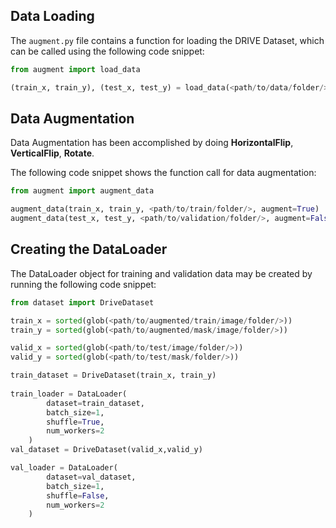 ## Data Loading
The ```augment.py``` file contains a function for loading the DRIVE Dataset, which can be called using the following code snippet:
```python
from augment import load_data

(train_x, train_y), (test_x, test_y) = load_data(<path/to/data/folder/>)
```

## Data Augmentation
Data Augmentation has been accomplished by doing **HorizontalFlip**, **VerticalFlip**, **Rotate**. 

The following code snippet shows the function call for data augmentation:
```python
from augment import augment_data

augment_data(train_x, train_y, <path/to/train/folder/>, augment=True)
augment_data(test_x, test_y, <path/to/validation/folder/>, augment=False)
```

## Creating the DataLoader 
The DataLoader object for training and validation data may be created by running the following code snippet:
```python
from dataset import DriveDataset

train_x = sorted(glob(<path/to/augmented/train/image/folder/>))
train_y = sorted(glob(<path/to/augmented/mask/image/folder/>))

valid_x = sorted(glob(<path/to/test/image/folder/>))
valid_y = sorted(glob(<path/to/test/mask/folder/>))

train_dataset = DriveDataset(train_x, train_y)
 
train_loader = DataLoader(
        dataset=train_dataset,
        batch_size=1,
        shuffle=True,
        num_workers=2
    )
val_dataset = DriveDataset(valid_x,valid_y)

val_loader = DataLoader(
        dataset=val_dataset,
        batch_size=1,
        shuffle=False,
        num_workers=2
    )
```
